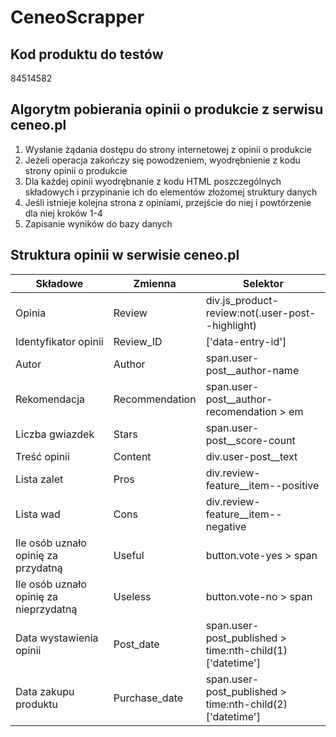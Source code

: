 # CeneoScrapper

## Kod produktu do testów
84514582

## Algorytm pobierania opinii o produkcie z serwisu ceneo.pl
1. Wysłanie żądania dostępu do strony internetowej z opinii o produkcie
2. Jeżeli operacja zakończy się powodzeniem, wyodrębnienie z kodu strony opinii o produkcie
3. Dla każdej opinii wyodrębnanie z kodu HTML poszczególnych składowych i przypinanie ich do elementów złożomej struktury danych
4. Jeśli istnieje kolejna strona z opiniami, przejście do niej i powtórzenie dla niej kroków 1-4
5. Zapisanie wyników do bazy danych

## Struktura opinii w serwisie ceneo.pl
|Składowe|Zmienna|Selektor|
|--------|-------|--------|
|Opinia|Review|div.js_product-review:not(.user-post--highlight)|
|Identyfikator opinii|Review_ID|['data-entry-id']|
|Autor|Author|span.user-post__author-name| 
|Rekomendacja|Recommendation|span.user-post__author-recomendation > em|
|Liczba gwiazdek|Stars|span.user-post__score-count|
|Treść opinii|Content|div.user-post__text|
|Lista zalet|Pros|div.review-feature__item--positive|
|Lista wad|Cons|div.review-feature__item--negative|
|Ile osób uznało opinię za przydatną|Useful|button.vote-yes > span|
|Ile osób uznało opinię za nieprzydatną|Useless|button.vote-no > span|
|Data wystawienia opinii|Post_date|span.user-post_published > time:nth-child(1)['datetime']|
|Data zakupu produktu|Purchase_date|span.user-post_published > time:nth-child(2)['datetime']|
